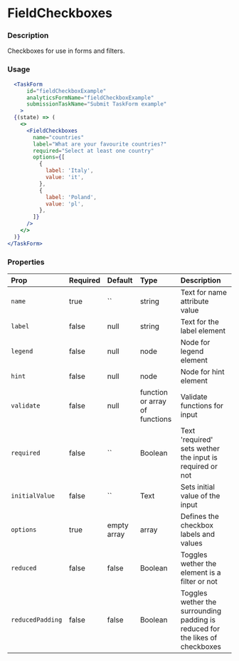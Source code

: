 # FieldCheckboxes

### Description

Checkboxes for use in forms and filters.

### Usage

```jsx
  <TaskForm
      id="fieldCheckboxExample"
      analyticsFormName="fieldCheckboxExample"
      submissionTaskName="Submit TaskForm example"
    >
  {(state) => (
    <>
      <FieldCheckboxes
        name="countries"
        label="What are your favourite countries?"
        required="Select at least one country"
        options={[
          {
            label: 'Italy',
            value: 'it',
          },
          {
            label: 'Poland',
            value: 'pl',
          },
        ]}
      />
    </>
  )}
</TaskForm>
```

### Properties

| Prop           | Required | Default                                                                 | Type                           | Description                                   |
| :------------- | :------- | :---------------------------------------------------------------------- | :----------------------------- | :-------------------------------------------- |
| `name`         | true     | `` | string | Text for name attribute value                             |
| `label`        | false    | null                                                                    | string                         | Text for the label element                    |
| `legend`       | false    | null                                                                    | node                           | Node for legend element                       |
| `hint`         | false    | null                                                                    | node                           | Node for hint element                         |
| `validate`     | false    | null                                                                    | function or array of functions | Validate functions for input                  |
| `required`     | false    | `` | Boolean | Text 'required' sets wether the input is required or not |
| `initialValue` | false    | `` | Text | Sets initial value of the input                             |
| `options` | true | empty array | array | Defines the checkbox labels and values
| `reduced`      | false    | false                                                                   | Boolean                        | Toggles wether the element is a filter or not |
| `reducedPadding`      | false    | false                                                                   | Boolean                        | Toggles wether the surrounding padding is reduced for the likes of checkboxes |
